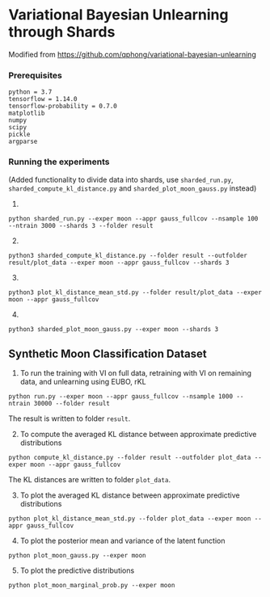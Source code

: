 
# Variational Bayesian Unlearning through Shards

Modified from https://github.com/qphong/variational-bayesian-unlearning

### Prerequisites

```
python = 3.7
tensorflow = 1.14.0
tensorflow-probability = 0.7.0
matplotlib
numpy
scipy
pickle
argparse
```

### Running the experiments

(Added functionality to divide data into shards, use `sharded_run.py`, `sharded_compute_kl_distance.py` and `sharded_plot_moon_gauss.py` instead)

1.
```
python sharded_run.py --exper moon --appr gauss_fullcov --nsample 100 --ntrain 3000 --shards 3 --folder result
```
2.
```
python3 sharded_compute_kl_distance.py --folder result --outfolder result/plot_data --exper moon --appr gauss_fullcov --shards 3
```
3.
```
python3 plot_kl_distance_mean_std.py --folder result/plot_data --exper moon --appr gauss_fullcov
```
4.
```
python3 sharded_plot_moon_gauss.py --exper moon --shards 3
```

## Synthetic Moon Classification Dataset

1. To run the training with VI on full data, retraining with VI on remaining data, and unlearning using EUBO, rKL
```
python run.py --exper moon --appr gauss_fullcov --nsample 1000 --ntrain 30000 --folder result
```
The result is written to folder `result`.

2. To compute the averaged KL distance between approximate predictive distributions
```
python compute_kl_distance.py --folder result --outfolder plot_data --exper moon --appr gauss_fullcov
```
The KL distances are written to folder `plot_data`.

3. To plot the averaged KL distance between approximate predictive distributions
```
python plot_kl_distance_mean_std.py --folder plot_data --exper moon --appr gauss_fullcov
```

4. To plot the posterior mean and variance of the latent function
```
python plot_moon_gauss.py --exper moon
```

5. To plot the predictive distributions
```
python plot_moon_marginal_prob.py --exper moon
```
